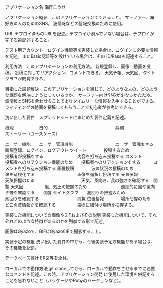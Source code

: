 アプリケーション名
海行こうぜ

アプリケーション概要　このアプリケーションでできること。
サーファー、海好きの人のためのSNS。
波情報などの情報交換のために使用。

URL	デプロイ済みのURLを記述。デプロイが済んでいない場合は、デプロイが完了次第記述すること。


テスト用アカウント　ログイン機能等を実装した場合は、ログインに必要な情報を記述。またBasic認証等を設けている場合は、その
ID/Passも記述すること。

利用方法　このアプリケーションの利用方法。
新規登録し、画像、動画を投稿。
投稿に対してリアクション、コメントできる。
天気予報、天気図、タイトグラフが閲覧できる。

目指した課題解決　このアプリケーションを通じて、どのような人の、どのような課題を解決しようとしているのか。
サーファー向けSNSが少なっかたため。
波情報とSNSを合わせることでよりタイムリーな情報を入手することができる。
ライディングの動画を投稿してもらうことで初心者が参考にできる。


洗い出した要件　スプレッドシートにまとめた要件定義を記述。

機能　　　　　　目的　　　　　　　　　　　　　　　　詳細　　　　　　　　　　　　　　　ストーリー（ユースケース）

ユーザー機能　　ユーザー管理機能　　　　　　　　　　ユーザー管理をする　　　　　　　　新規登録、ログイン、ログアウト
ツイート　　　　投稿するため　　　　　　　　　　　　投稿者が投稿をする　　　　　　　　内容を打ち込み投稿する
コメント　　　　投稿者へのリアクション機能のため　　投稿者へのリアクションをする　　　コメントを打ち込み投稿する
画像投稿　　　　波の状況の投稿のため　　　　　　　　波を可視化する　　　　　　　　　　画像を選択し投稿する
天気予報　　　　天気把握のため　　　　　　　　　　　天気、風向き、風の強さを確認する　閲覧
天気図　　　　　風、気圧の把握のため　　　　　　　　週間的に風や風向き等を確認する　　閲覧
タイトグラフ　　潮回りの把握のため　　　　　　　　　潮回りを確認する　　　　　　　　　閲覧
位置情報　　　　場所把握のため　　　　　　　　　　　どこの波情報かを確認する　　　　　投稿に紐付け場所を把握する。


実装した機能についての画像やGIFおよびその説明	実装した機能について、それぞれどのような特徴があるのかを列挙する形で記述。




画像はGyazoで、GIFはGyazoGIFで撮影すること。




実装予定の機能	洗い出した要件の中から、今後実装予定の機能がある場合は、その機能を記述。




データベース設計	ER図等を添付。





ローカルでの動作方法	git cloneしてから、ローカルで動作をさせるまでに必要なコマンドを記述。この時、アプリケーション開発
に使用した環境を併記することを忘れないこと（パッケージやRubyのバージョンなど）。